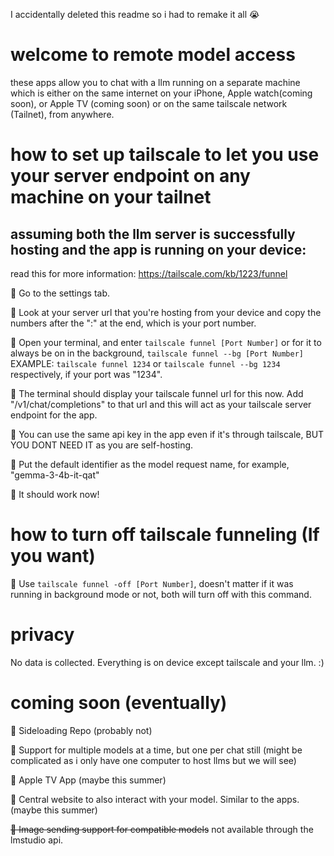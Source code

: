 I accidentally deleted this readme so i had to remake it all 😭

# welcome to remote model access
these apps allow you to chat with a llm running on a separate machine which is either on the same internet on your iPhone, Apple watch(coming soon), or Apple TV (coming soon)  or on the same tailscale network (Tailnet), from anywhere.
# how to set up tailscale to let you use your server endpoint on any machine on your tailnet
## assuming both the llm server is successfully hosting and the app is running on your device:
read this for more information: https://tailscale.com/kb/1223/funnel

📡 Go to the settings tab.

📡 Look at your server url that you're hosting from your device and copy the numbers after the ":" at the end, which is your port number.

📡 Open your terminal, and enter ```tailscale funnel [Port Number]``` or for it to always be on in the background, ```tailscale funnel --bg [Port Number]``` EXAMPLE: ```tailscale funnel 1234``` or ```tailscale funnel --bg 1234``` respectively, if your port was "1234".

📡 The terminal should display your tailscale funnel url for this now. Add "/v1/chat/completions" to that url and this will act as your tailscale server endpoint for the app.

📡 You can use the same api key in the app even if it's through tailscale, BUT YOU DONT NEED IT as you are self-hosting.

📡 Put the default identifier as the model request name, for example, "gemma-3-4b-it-qat"

📡 It should work now!
# how to turn off tailscale funneling (If you want)

📡 Use ```tailscale funnel -off [Port Number]```, doesn't matter if it was running in background mode or not, both will turn off with this command.

# privacy
No data is collected. Everything is on device except tailscale and your llm. :)

# coming soon (eventually) 
👀 Sideloading Repo (probably not)

👀 Support for multiple models at a time, but one per chat still (might be complicated as i only have one computer to host llms but we will see)

👀 Apple TV App (maybe this summer)

👀 Central website to also interact with your model. Similar to the apps. (maybe this summer)

~~👀 Image sending support for compatible models~~ not available through the lmstudio api.
